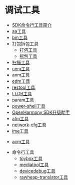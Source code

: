 # 调试工具
<!--Kit: Common-->
<!--Subsystem: Common-->
<!--Owner: @foryourself-->
<!--SE: @lingminghw-->
<!--TSE: @RayShih-->

- [SDK命令行工具简介](command-line-tools-overview.md)
- [aa工具](aa-tool.md)
- [bm工具](bm-tool.md)
- 打包拆包工具<!--packing-unpacking-->
  - [打包工具](packing-tool.md)
  - [拆包工具](unpacking-tool.md)
- [扫描工具](app-check-tool.md)
- [cem工具](cem-tool.md)
- [anm工具](anm-tool.md)
- [edm工具](edm-tool.md)
- [restool工具](restool.md)<!--Del-->
- [LLDB工具](lldb-tool.md)<!--DelEnd-->
- [param工具](param-tool.md)
- [power-shell工具](power-shell.md)
- [OpenHarmony SDK升级助手](openharmony_sdk_upgrade_assistant.md)
- [atm工具](atm-tool.md)
- [network-cfg工具](network-cfg.md)
- [ime工具](../inputmethod/inputmethod-hdc-commands-guide.md)
<!--Del-->
- [acm工具](acm-tool.md)
<!--DelEnd-->
- 命令行工具
  - [toybox工具](toybox.md)
  - [mediatool工具](mediatool.md)
  - [devicedebug工具](devicedebug-tool.md)
  - [rawheap-translator工具](rawheap-translator.md)
